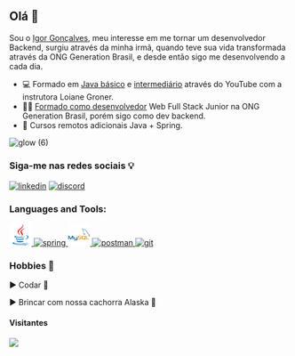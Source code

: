 ## Olá 👋

Sou o <a class="badge-base__link LI-simple-link" href="https://www.linkedin.com/in/igu-goncalves/">Igor Gonçalves</a>, meu interesse em me tornar um desenvolvedor Backend, surgiu através da minha irmã, quando teve sua vida transformada através da ONG Generation Brasil, e desde então sigo me desenvolvendo a cada dia.

- 💻 Formado em <a class="badge-base__link LI-simple-link" href="https://i.imgur.com/78Ufjx5.png">Java básico</a> e <a class="badge-base__link LI-simple-link" href="https://i.imgur.com/jzCntgd.png">intermediário</a> através do YouTube com a instrutora Loiane Groner.
- 🤵🏽 <a class="badge-base__link LI-simple-link" href="https://e-certificado.com/login/visualizar?c=2048579A089F418113357850">Formado como desenvolvedor</a> Web Full Stack Junior na ONG Generation Brasil, porém sigo como dev backend.
- 🎯 Cursos remotos adicionais Java + Spring.


![glow (6)](https://github.com/user-attachments/assets/eee74a2d-e0de-4464-8410-72305222b597)

<div>
  <h3 align="left">Siga-me nas redes sociais 💡 </h3>
<p align="left">
  
 <a href="https://www.linkedin.com/in/igu-goncalves/" target="blank"><img align="center" src="https://img.shields.io/badge/LinkedIn-0077B5?style=for-the-badge&logo=linkedin&logoColor=white" alt="linkedin" height="30" width="110" /></a>
<a href="https://discordapp.com/users/1107750012122837022" target="blank"><img align="center" src="https://img.shields.io/badge/Discord-7289DA?style=for-the-badge&logo=discord&logoColor=white" alt="discord" height="30" width="110" /> </a> 
  </div>

  <h3 align="left">Languages and Tools:</h3>
<p align="left"> <a href="https://www.java.com" target="_blank" rel="noreferrer"> <img src="https://raw.githubusercontent.com/devicons/devicon/master/icons/java/java-original.svg" alt="java" width="40" height="40"/> </a> 
</a> <a href="https://spring.io/" target="_blank" rel="noreferrer"> <img src="https://www.vectorlogo.zone/logos/springio/springio-icon.svg" alt="spring" width="40" height="40"/><a href="https://www.mysql.com/" target="_blank" rel="noreferrer"> <img src="https://raw.githubusercontent.com/devicons/devicon/master/icons/mysql/mysql-original-wordmark.svg" alt="mysql" width="40" height="40"/> <a href="https://postman.com" target="_blank" rel="noreferrer"> <img src="https://www.vectorlogo.zone/logos/getpostman/getpostman-icon.svg" alt="postman" width="40" height="40"/> </a> <a href="https://git-scm.com/" target="_blank" rel="noreferrer"> <img src="https://www.vectorlogo.zone/logos/git-scm/git-scm-icon.svg" alt="git" width="40" height="40"/> </a>  

<h3>Hobbies 🎉</h3>
<p>
► Codar 🎯</p>
<p>
► Brincar com nossa cachorra Alaska 🐶 </p>

<div>  
  <h4 align="left"> Visitantes </h4>
  <img align="left" src="https://profile-counter.glitch.me/Igorgcf/count.svg">
   </div>
